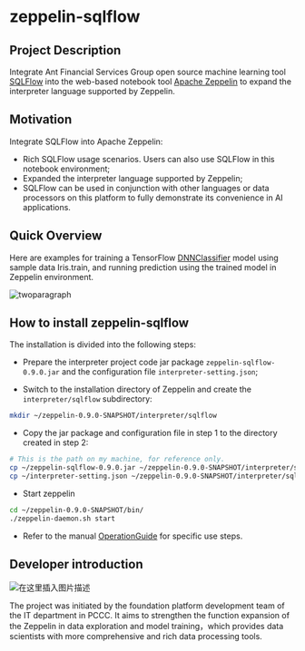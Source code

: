 # zeppelin-sqlflow

## Project Description

Integrate Ant Financial Services Group open source machine learning tool [SQLFlow](http://sqlflow.org/sqlflow) into the web-based notebook tool [Apache Zeppelin](http://zeppelin.apache.org/) to expand the interpreter language supported by Zeppelin.

## Motivation

Integrate SQLFlow into Apache Zeppelin:

- Rich SQLFlow usage scenarios. Users can also use SQLFlow in this notebook environment;
- Expanded the interpreter language supported by Zeppelin;
- SQLFlow can be used in conjunction with other languages or data processors on this platform to fully demonstrate its convenience in AI applications.

## Quick Overview

Here are examples for training a TensorFlow [DNNClassifier](https://www.tensorflow.org/api_docs/python/tf/estimator/DNNClassifier) model using sample data Iris.train, and running prediction using the trained model in Zeppelin environment.

![twoparagraph](https://user-images.githubusercontent.com/65579930/122882581-ed896580-d36e-11eb-95d5-611a841c5349.jpg)

## How to install zeppelin-sqlflow

The installation is divided into the following steps:

- Prepare the interpreter project code jar package `zeppelin-sqlflow-0.9.0.jar` and the configuration file `interpreter-setting.json`;

- Switch to the installation directory of Zeppelin and create the `interpreter/sqlflow` subdirectory:
```bash
mkdir ~/zeppelin-0.9.0-SNAPSHOT/interpreter/sqlflow
```

- Copy the jar package and configuration file in step 1 to the directory created in step 2:
```bash
# This is the path on my machine, for reference only.
cp ~/zeppelin-sqlflow-0.9.0.jar ~/zeppelin-0.9.0-SNAPSHOT/interpreter/sqlflow
cp ~/interpreter-setting.json ~/zeppelin-0.9.0-SNAPSHOT/interpreter/sqlflow
```

- Start zeppelin
```bash
cd ~/zeppelin-0.9.0-SNAPSHOT/bin/
./zeppelin-daemon.sh start
```

- Refer to the manual [OperationGuide](https://github.com/sql-machine-learning/zeppelin-sqlflow/blob/develop/doc/OperationGuide.md) for specific use steps.

## Developer introduction
![在这里插入图片描述](https://img-blog.csdnimg.cn/20210324184811730.png)

The project was initiated by the foundation platform development team of the IT department in PCCC. It aims to strengthen the function expansion of the Zeppelin in data exploration and model training，which provides data scientists with more comprehensive and rich data processing tools.
